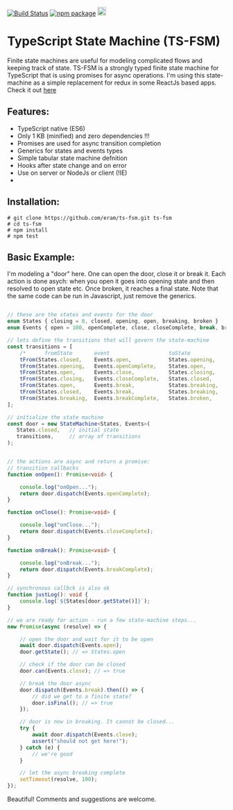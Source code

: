 [![Build Status](https://travis-ci.org/eram/ts-fsm.svg?branch=master)](https://travis-ci.org/eram/ts-fsm)   [![npm package](https://badge.fury.io/js/ts-fsm.svg)](https://www.npmjs.com/package/ts-fsm) 
<img src="https://forthebadge.com/images/badges/winter-is-coming.svg" alt="be prepared!" height="20"/>

TypeScript State Machine (TS-FSM)
==========================

Finite state machines are useful for modeling complicated flows and keeping track of state. TS-FSM is a strongly typed finite state machine for TypeScript that is using promises for async operations. 
I'm using this state-machine as a simple replacement for redux in some ReactJs based apps. Check it out [here](https://github.com/eram/tfjs-stack-ts/blob/master/client/src/components/server-status-card/statusCardModel.ts)

Features:
----------
- TypeScript native (ES6)
- Only 1 KB (minified) and zero dependencies !!!
- Promises are used for async transition completion
- Generics for states and events types
- Simple tabular state machine defnition
- Hooks after state change and on error
- Use on server or NodeJs or client (!IE)
- 

Installation:
----------

```script
# git clone https://github.com/eram/ts-fsm.git ts-fsm
# cd ts-fsm
# npm install
# npm test
```
Basic Example:
--------------
I'm modeling a "door" here. One can open the door, close it or break it. Each action is done asych: when you open it goes into opening state and then resolved to open state etc. Once broken, it reaches a final state.
Note that the same code can be run in Javascript, just remove the generics.

```typescript

// these are the states and events for the door
enum States { closing = 0, closed, opening, open, breaking, broken }
enum Events { open = 100, openComplete, close, closeComplete, break, breakComplete }

// lets define the transitions that will govern the state-machine
const transitions = [
    /*      fromState       event                   toState             callback */
    tFrom(States.closed,    Events.open,            States.opening,     onOpen),
    tFrom(States.opening,   Events.openComplete,    States.open,        justLog),
    tFrom(States.open,      Events.close,           States.closing,     onClose),
    tFrom(States.closing,   Events.closeComplete,   States.closed,      justLog),
    tFrom(States.open,      Events.break,           States.breaking,    onBreak),
    tFrom(States.closed,    Events.break,           States.breaking,    onBreak),
    tFrom(States.breaking,  Events.breakComplete,   States.broken,      justLog),
];

// initialize the state machine
const door = new StateMachine<States, Events>(
   States.closed,   // initial state
   transitions,     // array of transitions 
);


// the actions are async and return a promise:
// transition callbacks
function onOpen(): Promise<void> {

    console.log("onOpen...");
    return door.dispatch(Events.openComplete);
}

function onClose(): Promise<void> {

    console.log("onClose...");
    return door.dispatch(Events.closeComplete);
}

function onBreak(): Promise<void> {

    console.log("onBreak...");
    return door.dispatch(Events.breakComplete);
}

// synchronous callbck is also ok
function justLog(): void { 
    console.log(`${States[door.getState()]}`);
}

// we are ready for action - run a few state-machine steps...
new Promise(async (resolve) => {

    // open the door and wait for it to be open
    await door.dispatch(Events.open);
    door.getState(); // => States.open

    // check if the door can be closed
    door.can(Events.close); // => true

    // break the door async
    door.dispatch(Events.break).then(() => {
        // did we get to a finite state?
        door.isFinal(); // => true 
    });

    // door is now in breaking. It cannot be closed...
    try {
        await door.dispatch(Events.close);
        assert("should not get here!");
    } catch (e) {
        // we're good
    }

    // let the async breaking complete
    setTimeout(resolve, 100);
});

```

Beautiful!
Comments and suggestions are welcome.
